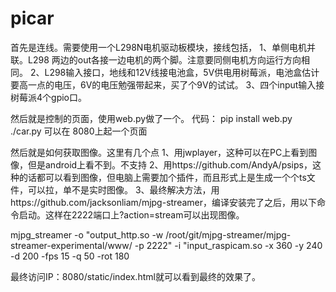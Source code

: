# picar
首先是连线。需要使用一个L298N电机驱动板模块，接线包括，
1、单侧电机并联。L298 两边的out各接一边电机的两个脚。注意要同侧电机方向运行方向相同。
2、L298输入接口，地线和12V线接电池盒，5V供电用树莓派，电池盒估计要高一点的电压，6V的电压勉强带起来，买了个9V的试试。
3、四个input输入接树莓派4个gpio口。

然后就是控制的页面，使用web.py做了一个。
代码：
pip install web.py
./car.py 可以在 8080上起一个页面

然后就是如何获取图像。这里有几个点
1、用jwplayer，这种可以在PC上看到图像，但是android上看不到。不支持
2、用https://github.com/AndyA/psips，这种的话都可以看到图像，但电脑上需要加个插件，而且形式上是生成一个个ts文件，可以拉，单不是实时图像。
3、最终解决方法，用https://github.com/jacksonliam/mjpg-streamer，编译安装完了之后，用以下命令启动。这样在2222端口上?action=stream可以出现图像。

mjpg_streamer -o "output_http.so -w /root/git/mjpg-streamer/mjpg-streamer-experimental/www/ -p 2222" -i "input_raspicam.so -x 360 -y 240 -d 200 -fps 15 -q 50 -rot 180

最终访问IP：8080/static/index.html就可以看到最终的效果了。
